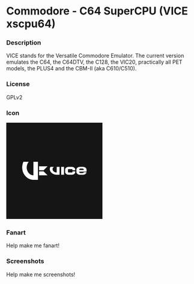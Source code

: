 # Commodore - C64 SuperCPU (VICE xscpu64)

### Description

VICE stands for the Versatile Commodore Emulator. The current version emulates the C64, the C64DTV, the C128, the VIC20, practically all PET models, the PLUS4 and the CBM-II (aka C610/C510).

### License

GPLv2

### Icon

![Commodore - C64 SuperCPU (VICE xscpu64) icon](game.libretro.vice_xscpu64/resources/icon.png)

### Fanart

Help make me fanart!

### Screenshots

Help make me screenshots!
